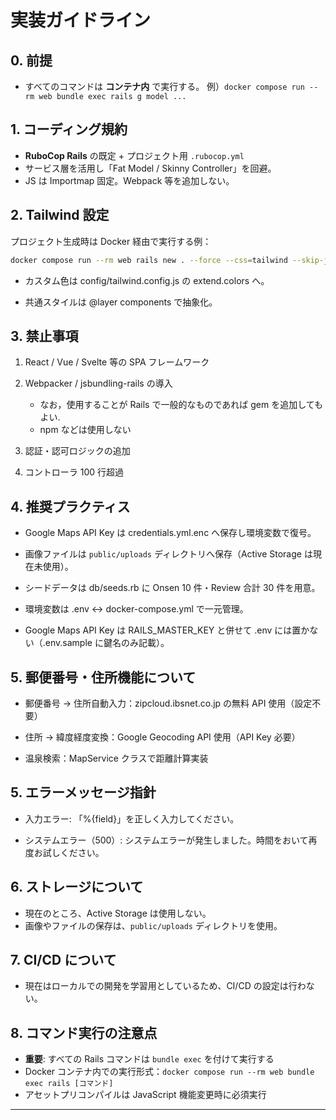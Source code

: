 # 実装ガイドライン

## 0. 前提

- すべてのコマンドは **コンテナ内** で実行する。
  例）`docker compose run --rm web bundle exec rails g model ...`

## 1. コーディング規約

- **RuboCop Rails** の既定 + プロジェクト用 `.rubocop.yml`
- サービス層を活用し「Fat Model / Skinny Controller」を回避。
- JS は Importmap 固定。Webpack 等を追加しない。

## 2. Tailwind 設定

プロジェクト生成時は Docker 経由で実行する例：

```bash
docker compose run --rm web rails new . --force --css=tailwind --skip-javascript
```

- カスタム色は config/tailwind.config.js の extend.colors へ。

- 共通スタイルは @layer components で抽象化。

## 3. 禁止事項

1.  React / Vue / Svelte 等の SPA フレームワーク

2.  Webpacker / jsbundling-rails の導入

    - なお，使用することが Rails で一般的なものであれば gem を追加してもよい.
    - npm などは使用しない

3.  認証・認可ロジックの追加

4.  コントローラ 100 行超過

## 4. 推奨プラクティス

- Google Maps API Key は credentials.yml.enc へ保存し環境変数で復号。

- 画像ファイルは `public/uploads` ディレクトリへ保存（Active Storage は現在未使用）。

- シードデータは db/seeds.rb に Onsen 10 件・Review 合計 30 件を用意。

- 環境変数は .env ↔ docker-compose.yml で一元管理。

- Google Maps API Key は RAILS_MASTER_KEY と併せて .env には置かない（.env.sample に鍵名のみ記載）。

## 5. 郵便番号・住所機能について

- 郵便番号 → 住所自動入力：zipcloud.ibsnet.co.jp の無料 API 使用（設定不要）

- 住所 → 緯度経度変換：Google Geocoding API 使用（API Key 必要）

- 温泉検索：MapService クラスで距離計算実装

## 5. エラーメッセージ指針

- 入力エラー: 「%{field}」を正しく入力してください。

- システムエラー（500）: システムエラーが発生しました。時間をおいて再度お試しください。

## 6. ストレージについて

- 現在のところ、Active Storage は使用しない。
- 画像やファイルの保存は、`public/uploads` ディレクトリを使用。

## 7. CI/CD について

- 現在はローカルでの開発を学習用としているため、CI/CD の設定は行わない。

## 8. コマンド実行の注意点

- **重要**: すべての Rails コマンドは `bundle exec` を付けて実行する
- Docker コンテナ内での実行形式：`docker compose run --rm web bundle exec rails [コマンド]`
- アセットプリコンパイルは JavaScript 機能変更時に必須実行

---
